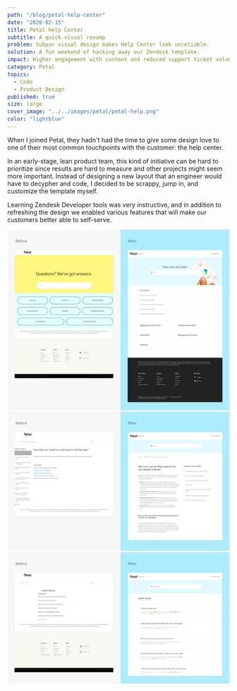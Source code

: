 ```yaml
---
path: "/blog/petal-help-center"
date: "2020-02-15"
title: Petal Help Center
subtitle: A quick visual revamp
problem: Subpar visual design makes Help Center look unreliable.
solution: A fun weekend of hacking away our Zendesk template.
impact: Higher engagement with content and reduced support ticket volumes.
category: Petal
topics:
  - Code
  - Product Design
published: true
size: large
cover_image: "../../images/petal/petal-help.png"
color: "lightblue"
---
```


When I joined Petal, they hadn't had the time to give some design love to one of their most common touchpoints with the customer: the help center.

In an early-stage, lean product team, this kind of initiative can be hard to prioritize since results are hard to measure and other projects might seem more important. Instead of designing a new layout that an engineer would have to decypher and code, I decided to be scrappy, jump in, and customize the template myself.

Learning Zendesk Developer tools was very instructive, and in addition to refreshing the design we enabled various features that will make our customers better able to self-serve.

![](../../images/petal/help-before-after-a.png)
![](../../images/petal/help-before-after-b.png)
![](../../images/petal/help-before-after-c.png)
